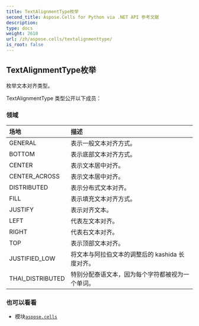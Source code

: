 ```yaml
---
title: TextAlignmentType枚举
second_title: Aspose.Cells for Python via .NET API 参考文献
description:
type: docs
weight: 2610
url: /zh/aspose.cells/textalignmenttype/
is_root: false
---
```

## TextAlignmentType枚举
枚举文本对齐类型。



TextAlignmentType 类型公开以下成员：

### 领域
|场地|描述|
| :- | :- |
| GENERAL |表示一般文本对齐方式。|
| BOTTOM |表示底部文本对齐方式。|
| CENTER |表示文本居中对齐。|
| CENTER_ACROSS |表示文本居中对齐。|
| DISTRIBUTED |表示分布式文本对齐。|
| FILL |表示填充文本对齐方式。|
| JUSTIFY |表示对齐文本。|
| LEFT |代表左文本对齐。|
| RIGHT |代表右文本对齐。|
| TOP |表示顶部文本对齐。|
| JUSTIFIED_LOW |将文本与阿拉伯文本的调整后的 kashida 长度对齐。|
| THAI_DISTRIBUTED |特别分配泰语文本，因为每个字符都被视为一个单词。|



### 也可以看看
* 模块[`aspose.cells`](..)
